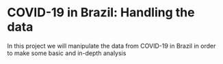 # COVID-19 in Brazil: Handling the data

In this project we will manipulate the data from COVID-19 in Brazil in order to make some basic and in-depth analysis